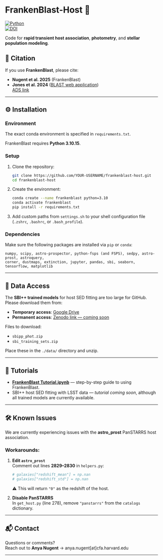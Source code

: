 # FrankenBlast-Host 🚀

[![Python](https://img.shields.io/badge/python-3.10.15-blue.svg)](https://www.python.org/downloads/release/python-31015/)  
[![DOI](https://zenodo.org/badge/DOI/10.5281/zenodo.xxxxxxx.svg)](https://doi.org/10.5281/zenodo.xxxxxxx)

Code for **rapid transient host association**, **photometry**, and **stellar population modeling**.

## 📖 Citation
If you use **FrankenBlast**, please cite:

- **Nugent et al. 2025** (FrankenBlast)  
- **Jones et al. 2024** ([BLAST web application](https://blast.scimma.org/))  
  [ADS link](https://ui.adsabs.harvard.edu/abs/2024arXiv241017322J/abstract)

---

## ⚙️ Installation

### Environment
The exact conda environment is specified in `requirements.txt`.

FrankenBlast requires **Python 3.10.15**.

### Setup
1. Clone the repository:
   ```bash
   git clone https://github.com/YOUR-USERNAME/frankenblast-host.git
   cd frankenblast-host
   ```

2. Create the environment:
   ```bash
   conda create --name frankenblast python=3.10
   conda activate frankenblast
   pip install -r requirements.txt
   ```

3. Add custom paths from `settings.sh` to your shell configuration file (`.zshrc`, `.bashrc`, or `.bash_profile`).

### Dependencies
Make sure the following packages are installed via `pip` or `conda`:
```
numpy, scipy, astro-prospector, python-fsps (and FSPS), sedpy, astro-prost, astroquery, 
corner, dustmaps, extinction, jupyter, pandas, sbi, seaborn, tensorflow, matplotlib
```

---

## 📂 Data Access

The **SBI++ trained models** for host SED fitting are too large for GitHub.  
Please download them from:

- **Temporary access**: [Google Drive](https://drive.google.com/drive/folders/1AxmboHdbNvwAtNvTuHK0C38vPQ0SKQQN?usp=sharing)  
- **Permanent access**: [Zenodo link — coming soon](https://doi.org/10.5281/zenodo.xxxxxxx)

Files to download:
- `sbipp_phot.zip`
- `sbi_training_sets.zip`

Place these in the `./data/` directory and unzip.

---

## 📓 Tutorials

- **[FrankenBlast Tutorial.ipynb](./FrankenBlast%20Tutorial.ipynb)** — step-by-step guide to using FrankenBlast.  
- SBI++ host SED fitting with LSST data — *tutorial coming soon*, although all trained models are currently available.

---

## 🛠️ Known Issues

We are currently experiencing issues with the **astro_prost** PanSTARRS host association.  

### Workarounds:
1. **Edit `astro_prost`**  
   Comment out lines **2829–2830** in `helpers.py`:
   ```python
   # galaxies["redshift_mean"] = np.nan
   # galaxies["redshift_std"] = np.nan
   ```
   ⚠️ This will return `"0"` as the redshift of the host.

2. **Disable PanSTARRS**  
   In `get_host.py` (line 278), remove `"panstarrs"` from the `catalogs` dictionary.

---

## 📬 Contact

Questions or comments?  
Reach out to **Anya Nugent** → anya.nugent[at]cfa.harvard.edu

---
